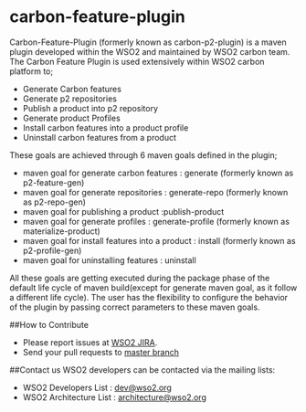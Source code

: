 carbon-feature-plugin
=====================

Carbon-Feature-Plugin (formerly known as carbon-p2-plugin) is a maven plugin developed within the WSO2 and maintained by WSO2 carbon team. The Carbon Feature Plugin is used extensively within WSO2 carbon platform to;
* Generate Carbon features
* Generate p2 repositories
* Publish a product into p2 repository
* Generate product Profiles
* Install carbon features into a product profile
* Uninstall carbon features from a product

These goals are achieved through 6 maven goals defined in the plugin;
* maven goal for generate carbon features 	: generate (formerly known as p2-feature-gen)
* maven goal for generate repositories		: generate-repo (formerly known as p2-repo-gen)
* maven goal for publishing a product		:publish-product
* maven goal for generate profiles		: generate-profile (formerly known as materialize-product)
* maven goal for install features into a product : install (formerly known as p2-profile-gen)
* maven goal for uninstalling features		: uninstall

All these goals are getting executed during the package phase of the default life cycle of maven build(except for generate maven goal, as it follow a different life cycle). The user has the flexibility to configure the behavior of the plugin by passing correct parameters to these maven goals.


##How to Contribute
* Please report issues at [WSO2 JIRA](https://wso2.org/jira/browse/Carbon).
* Send your pull requests to [master branch](https://github.com/wso2/carbon-maven-plugins/tree/master)

##Contact us
WSO2 developers can be contacted via the mailing lists:
* WSO2 Developers List : dev@wso2.org
* WSO2 Architecture List : architecture@wso2.org
